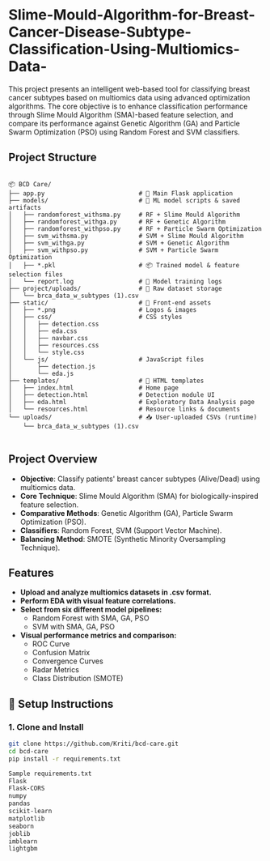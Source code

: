 # Slime-Mould-Algorithm-for-Breast-Cancer-Disease-Subtype-Classification-Using-Multiomics-Data-
This project presents an intelligent web-based tool for classifying breast cancer subtypes based on multiomics data using advanced optimization algorithms. The core objective is to enhance classification performance through Slime Mould Algorithm (SMA)-based feature selection, and compare its performance against Genetic Algorithm (GA) and Particle Swarm Optimization (PSO) using Random Forest and SVM classifiers.




## Project Structure

<pre>
<code>
📦 BCD Care/
├── app.py                          # 🧠 Main Flask application
├── models/                         # 🤖 ML model scripts & saved artifacts
│   ├── randomforest_withsma.py     # RF + Slime Mould Algorithm
│   ├── randomforest_withga.py      # RF + Genetic Algorithm
│   ├── randomforest_withpso.py     # RF + Particle Swarm Optimization
│   ├── svm_withsma.py              # SVM + Slime Mould Algorithm
│   ├── svm_withga.py               # SVM + Genetic Algorithm
│   ├── svm_withpso.py              # SVM + Particle Swarm Optimization
│   ├── *.pkl                       # 📦 Trained model & feature selection files
│   └── report.log                  # 📝 Model training logs
├── project/uploads/                # 📂 Raw dataset storage
│   └── brca_data_w_subtypes (1).csv
├── static/                         # 🎨 Front-end assets
│   ├── *.png                       # Logos & images
│   ├── css/                        # CSS styles
│   │   ├── detection.css
│   │   ├── eda.css
│   │   ├── navbar.css
│   │   ├── resources.css
│   │   └── style.css
│   └── js/                         # JavaScript files
│       ├── detection.js
│       └── eda.js
├── templates/                      # 🧾 HTML templates
│   ├── index.html                  # Home page
│   ├── detection.html              # Detection module UI
│   ├── eda.html                    # Exploratory Data Analysis page
│   └── resources.html              # Resource links & documents
└── uploads/                        # 📥 User-uploaded CSVs (runtime)
    └── brca_data_w_subtypes (1).csv
</code>
</pre>


## Project Overview

- **Objective**: Classify patients' breast cancer subtypes (Alive/Dead) using multiomics data.
- **Core Technique**: Slime Mould Algorithm (SMA) for biologically-inspired feature selection.
- **Comparative Methods**: Genetic Algorithm (GA), Particle Swarm Optimization (PSO).
- **Classifiers**: Random Forest, SVM (Support Vector Machine).
- **Balancing Method**: SMOTE (Synthetic Minority Oversampling Technique).

## Features

- **Upload and analyze multiomics datasets in .csv format.**
- **Perform EDA with visual feature correlations.**
- **Select from six different model pipelines:**
   - Random Forest with SMA, GA, PSO
   - SVM with SMA, GA, PSO
- **Visual performance metrics and comparison:**
   - ROC Curve
   - Confusion Matrix
   - Convergence Curves
   - Radar Metrics
   - Class Distribution (SMOTE)

## 🔧 Setup Instructions

### 1. Clone and Install

```bash
git clone https://github.com/Kriti/bcd-care.git
cd bcd-care
pip install -r requirements.txt

Sample requirements.txt
Flask
Flask-CORS
numpy
pandas
scikit-learn
matplotlib
seaborn
joblib
imblearn
lightgbm

